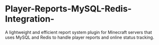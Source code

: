 # Player-Reports-MySQL-Redis-Integration-
A lightweight and efficient report system plugin for Minecraft servers that uses MySQL and Redis to handle player reports and online status tracking.
